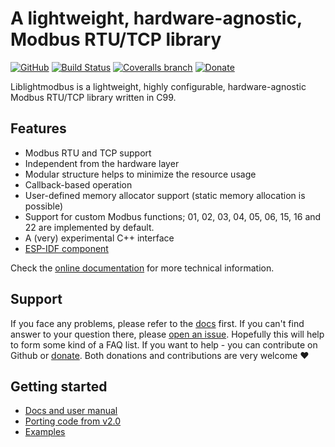 # A lightweight, hardware-agnostic, Modbus RTU/TCP library
[![GitHub](https://img.shields.io/github/license/Jacajack/liblightmodbus)](https://github.com/Jacajack/liblightmodbus/blob/master/LICENSE) [![Build Status](https://img.shields.io/endpoint.svg?url=https%3A%2F%2Factions-badge.atrox.dev%2Fjacajack%2Fliblightmodbus%2Fbadge%3Fref%3Dmaster&style=flat)](https://actions-badge.atrox.dev/jacajack/liblightmodbus/goto?ref=master) [![Coveralls branch](https://img.shields.io/coveralls/github/Jacajack/liblightmodbus/master)](https://coveralls.io/github/Jacajack/liblightmodbus?branch=master) [![Donate](https://img.shields.io/badge/Donate-PayPal-blue)](https://www.paypal.com/donate?hosted_button_id=KZ7DV93D98GAL)

Liblightmodbus is a lightweight, highly configurable, hardware-agnostic Modbus RTU/TCP library written in C99.

## Features
- Modbus RTU and TCP support
- Independent from the hardware layer
- Modular structure helps to minimize the resource usage
- Callback-based operation
- User-defined memory allocator support (static memory allocation is possible)
- Support for custom Modbus functions; 01, 02, 03, 04, 05, 06, 15, 16 and 22 are implemented by default. 
- A (very) experimental C++ interface
- [ESP-IDF component](https://github.com/Jacajack/liblightmodbus-esp)

Check the [online documentation](https://jacajack.github.io/liblightmodbus/) for more technical information.

## Support
If you face any problems, please refer to the [docs](https://jacajack.github.io/liblightmodbus/) first. If you can't find answer to your question there, please [open an issue](https://github.com/Jacajack/liblightmodbus/issues/new). Hopefully this will help to form some kind of a FAQ list.
If you want to help - you can contribute on Github or [donate](https://www.paypal.com/donate/?hosted_button_id=KZ7DV93D98GAL). Both donations and contributions are very welcome :heart:

## Getting started
 - [Docs and user manual](https://jacajack.github.io/liblightmodbus/)
 - [Porting code from v2.0](https://jacajack.github.io/liblightmodbus/porting.html)
 - [Examples](./examples/)
